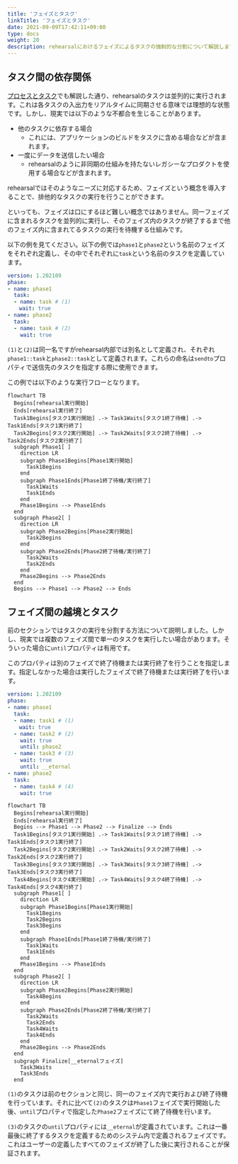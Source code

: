 ```yaml
---
title: 'フェイズとタスク'
linkTitle: 'フェイズとタスク'
date: 2021-09-09T17:42:11+09:00
type: docs
weight: 20
description: rehearsalにおけるフェイズによるタスクの強制的な分割について解説します。
---
```


## タスク間の依存関係

[プロセスとタスク](/documents/task-concepts/process-and-task)でも解説した通り、rehearsalのタスクは並列的に実行されます。これは各タスクの入出力をリアルタイムに同期させる意味では理想的な状態です。しかし、現実では以下のような不都合を生じることがあります。

- 他のタスクに依存する場合
    - これには、アプリケーションのビルドをタスクに含める場合などが含まれます。
- 一度にデータを送信したい場合
    - rehearsalのように非同期の仕組みを持たないレガシーなプロダクトを使用する場合などが含まれます。

rehearsalではそのようなニーズに対応するため、フェイズという概念を導入することで、排他的なタスクの実行を行うことができます。

といっても、フェイズは口にするほど難しい概念ではありません。同一フェイズに含まれるタスクを並列的に実行し、そのフェイズ内のタスクが終了するまで他のフェイズ内に含まれてるタスクの実行を待機する仕組みです。

以下の例を見てください。以下の例では`phase1`と`phase2`という名前のフェイズをそれぞれ定義し、その中でそれぞれに`task`という名前のタスクを定義しています。
```yaml
version: 1.202109
phase:
- name: phase1
  task:
  - name: task # (1)
  　wait: true
- name: phase2
  task:
  - name: task # (2)
    wait: true
``` 

`(1)`と`(2)`は同一名ですがrehearsal内部では別名として定義され、それぞれ`phase1::task`と`phase2::task`として定義されます。これらの命名は`sendto`プロパティで送信先のタスクを指定する際に使用できます。

この例では以下のような実行フローとなります。

```mermaid
flowchart TB
  Begins[rehearsal実行開始]
  Ends[rehearsal実行終了]
  Task1Begins[タスク1実行開始] .-> Task1Waits[タスク1終了待機] .-> Task1Ends[タスク1実行終了]
  Task2Begins[タスク2実行開始] .-> Task2Waits[タスク2終了待機] .-> Task2Ends[タスク2実行終了]
  subgraph Phase1[ ]
    direction LR
    subgraph Phase1Begins[Phase1実行開始]
      Task1Begins
    end
    subgraph Phase1Ends[Phase1終了待機/実行終了]
      Task1Waits
      Task1Ends
    end
    Phase1Begins --> Phase1Ends
  end
  subgraph Phase2[ ]
    direction LR
    subgraph Phase2Begins[Phase2実行開始]
      Task2Begins
    end
    subgraph Phase2Ends[Phase2終了待機/実行終了]
      Task2Waits
      Task2Ends
    end
    Phase2Begins --> Phase2Ends
  end
  Begins --> Phase1 --> Phase2 --> Ends   
```

## フェイズ間の越境とタスク
前のセクションではタスクの実行を分割する方法について説明しました。しかし、現実では複数のフェイズ間で単一のタスクを実行したい場合があります。そういった場合に`until`プロパティは有用です。

このプロパティは別のフェイズで終了待機または実行終了を行うことを指定します。指定しなかった場合は実行したフェイズで終了待機または実行終了を行います。

```yaml
version: 1.202109
phase:
- name: phase1
  task:
  - name: task1 # (1)
  　wait: true
  - name: task2 # (2)
    wait: true
    until: phase2
  - name: task3 # (3)
    wait: true
    until: __eternal
- name: phase2
  task:
  - name: task4 # (4)
    wait: true
``` 

```mermaid
flowchart TB
  Begins[rehearsal実行開始]
  Ends[rehearsal実行終了]
  Begins --> Phase1 --> Phase2 --> Finalize --> Ends
  Task1Begins[タスク1実行開始] .-> Task1Waits[タスク1終了待機] .-> Task1Ends[タスク1実行終了]
  Task2Begins[タスク2実行開始] .-> Task2Waits[タスク2終了待機] .-> Task2Ends[タスク2実行終了]
  Task3Begins[タスク3実行開始] .-> Task3Waits[タスク3終了待機] .-> Task3Ends[タスク3実行終了]
  Task4Begins[タスク4実行開始] .-> Task4Waits[タスク4終了待機] .-> Task4Ends[タスク4実行終了]
  subgraph Phase1[ ]
    direction LR
    subgraph Phase1Begins[Phase1実行開始]
      Task1Begins
      Task2Begins
      Task3Begins
    end
    subgraph Phase1Ends[Phase1終了待機/実行終了]
      Task1Waits
      Task1Ends
    end
    Phase1Begins --> Phase1Ends
  end
  subgraph Phase2[ ]
    direction LR
    subgraph Phase2Begins[Phase2実行開始]
      Task4Begins
    end
    subgraph Phase2Ends[Phase2終了待機/実行終了]
      Task2Waits
      Task2Ends
      Task4Waits
      Task4Ends
    end
    Phase2Begins --> Phase2Ends
  end
  subgraph Finalize[__eternalフェイズ]
    Task3Waits
    Task3Ends
  end
```

`(1)`のタスクは前のセクションと同じ、同一のフェイズ内で実行および終了待機を行っています。それに比べて`(2)`のタスクは`Phase1`フェイズで実行開始した後、`until`プロパティで指定した`Phase2`フェイズにて終了待機を行います。

`(3)`のタスクの`until`プロパティには`__eternal`が定義されています。これは一番最後に終了するタスクを定義するためのシステム内で定義されるフェイズです。これはユーザーの定義したすべてのフェイズが終了した後に実行されることが保証されます。
